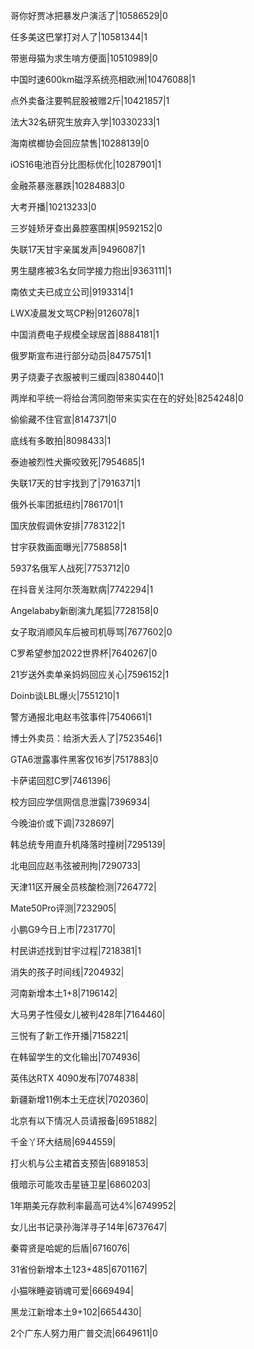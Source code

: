 哥你好贾冰把暴发户演活了|10586529|0

任多美这巴掌打对人了|10581344|1

带崽母猫为求生啃方便面|10510989|0

中国时速600km磁浮系统亮相欧洲|10476088|1

点外卖备注要鸭屁股被赠2斤|10421857|1

法大32名研究生放弃入学|10330233|1

海南槟榔协会回应禁售|10288139|0

iOS16电池百分比图标优化|10287901|1

金融茶暴涨暴跌|10284883|0

大考开播|10213233|0

三岁娃矫牙查出鼻腔塞围棋|9592152|0

失联17天甘宇亲属发声|9496087|1

男生腿疼被3名女同学接力抱出|9363111|1

南依丈夫已成立公司|9193314|1

LWX凌晨发文骂CP粉|9126078|1

中国消费电子规模全球居首|8884181|1

俄罗斯宣布进行部分动员|8475751|1

男子烧妻子衣服被判三缓四|8380440|1

两岸和平统一将给台湾同胞带来实实在在的好处|8254248|0

偷偷藏不住官宣|8147371|0

底线有多敢拍|8098433|1

泰迪被烈性犬撕咬致死|7954685|1

失联17天的甘宇找到了|7916371|1

俄外长率团抵纽约|7861701|1

国庆放假调休安排|7783122|1

甘宇获救画面曝光|7758858|1

5937名俄军人战死|7753712|0

在抖音关注阿尔茨海默病|7742294|1

Angelababy新剧演九尾狐|7728158|0

女子取消顺风车后被司机辱骂|7677602|0

C罗希望参加2022世界杯|7640267|0

21岁送外卖单亲妈妈回应关心|7596152|1

Doinb谈LBL爆火|7551210|1

警方通报北电赵韦弦事件|7540661|1

博士外卖员：给浙大丢人了|7523546|1

GTA6泄露事件黑客仅16岁|7517883|0

卡萨诺回怼C罗|7461396|

校方回应学信网信息泄露|7396934|

今晚油价或下调|7328697|

韩总统专用直升机降落时撞树|7295139|

北电回应赵韦弦被刑拘|7290733|

天津11区开展全员核酸检测|7264772|

Mate50Pro评测|7232905|

小鹏G9今日上市|7231770|

村民讲述找到甘宇过程|7218381|1

消失的孩子时间线|7204932|

河南新增本土1+8|7196142|

大马男子性侵女儿被判428年|7164460|

三悦有了新工作开播|7158221|

在韩留学生的文化输出|7074936|

英伟达RTX 4090发布|7074838|

新疆新增11例本土无症状|7020360|

北京有以下情况人员请报备|6951882|

千金丫环大结局|6944559|

打火机与公主裙首支预告|6891853|

俄暗示可能攻击星链卫星|6860203|

1年期美元存款利率最高可达4%|6749952|

女儿出书记录孙海洋寻子14年|6737647|

秦霄贤是哈妮的后盾|6716076|

31省份新增本土123+485|6701167|

小猫咪睡姿销魂可爱|6669494|

黑龙江新增本土9+102|6654430|

2个广东人努力用广普交流|6649611|0


